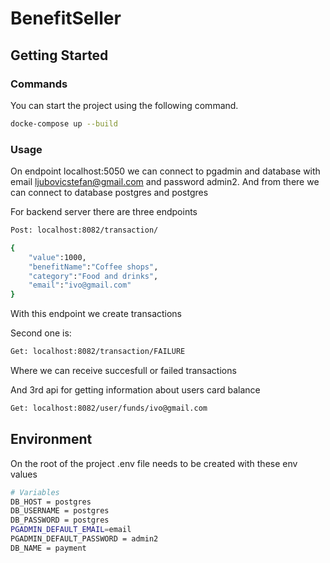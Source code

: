 # BenefitSeller

## Getting Started

### Commands

You can start the project using the following command.

```bash
docke-compose up --build
```

### Usage

On endpoint localhost:5050 we can connect to pgadmin and database with email ljubovicstefan@gmail.com and password admin2.
And from there we can connect to database postgres and postgres

For backend server there are three endpoints
```bash
Post: localhost:8082/transaction/

{
    "value":1000,
    "benefitName":"Coffee shops",
    "category":"Food and drinks",
    "email":"ivo@gmail.com"
}
```
With this endpoint we create transactions 

Second one is:

```bash
Get: localhost:8082/transaction/FAILURE
```
Where we can receive succesfull or failed transactions 

And 3rd api for getting information about users card balance

```bash
Get: localhost:8082/user/funds/ivo@gmail.com
```

## Environment

On the root of the project .env file needs to be created with these env values
```bash
# Variables
DB_HOST = postgres
DB_USERNAME = postgres
DB_PASSWORD = postgres
PGADMIN_DEFAULT_EMAIL=email
PGADMIN_DEFAULT_PASSWORD = admin2
DB_NAME = payment 
```
